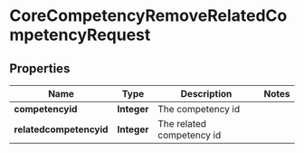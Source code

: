 

# CoreCompetencyRemoveRelatedCompetencyRequest


## Properties

| Name | Type | Description | Notes |
|------------ | ------------- | ------------- | -------------|
|**competencyid** | **Integer** | The competency id |  |
|**relatedcompetencyid** | **Integer** | The related competency id |  |



